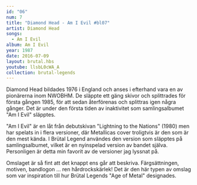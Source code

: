 ```yaml
---
id: "06"
num: 7
title: "Diamond Head - Am I Evil #bl07"
artist: Diamond Head
songs:
  - Am I Evil
album: Am I Evil
year: 1987
date: 2016-07-09
layout: brutal.hbs
youtube: llsbL0cWA_A
collection: brutal-legends
---
```


Diamond Head bildades 1976 i England och anses i efterhand vara en av pionärerna inom NWOBHM. De släppte ett gäng skivor och splittrades för första gången 1985, för att sedan återförenas och splittras igen några gånger. Det är under den första tiden av inaktivitet som samlingsalbumet "Am I Evil" släpptes.

"Am I Evil" är en låt från debutskivan "Lightning to the Nations" (1980) men har spelats in i flera versioner, där Metallicas cover troligtvis är den som är den mest kända. I Brütal Legend användes den version som släpptes på samlingsalbumet, vilket är en nyinspelad version av bandet själva. Personligen är detta min favorit av de versioner jag lyssnat på.

Omslaget är så fint att det knappt ens går att beskriva. Färgsättningen, motiven, bandlogon ... ren hårdrockskärlek! Det är den här typen av omslag som var inspiration till hur Brütal Legends "Age of Metal" designades.
